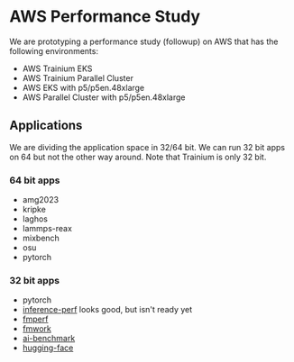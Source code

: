 # AWS Performance Study

We are prototyping a performance study (followup) on AWS that has the following environments:

- AWS Trainium EKS
- AWS Trainium Parallel Cluster
- AWS EKS with p5/p5en.48xlarge
- AWS Parallel Cluster with p5/p5en.48xlarge

## Applications

We are dividing the application space in 32/64 bit. We can run 32 bit apps on 64 but not the other way around. Note that Trainium is only 32 bit.

### 64 bit apps

- amg2023
- kripke
- laghos
- lammps-reax
- mixbench
- osu
- pytorch

### 32 bit apps

- pytorch
- [inference-perf](https://github.com/kubernetes-sigs/inference-perf/blob/main/docs/design.md#metrics-to-collect) looks good, but isn't ready yet
- [fmperf](https://github.com/fmperf-project/fmperf)
- [fmwork](https://github.com/IBM/fmwork)
- [ai-benchmark](https://github.com/cloudmercato/ai-benchmark)
- [hugging-face](https://huggingface.co/docs/transformers/v4.39.1/benchmarks)
